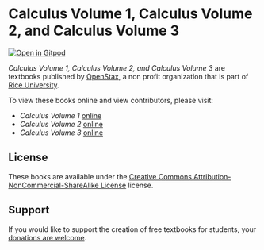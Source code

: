 # Calculus Volume 1, Calculus Volume 2, and Calculus Volume 3

[![Open in Gitpod](https://gitpod.io/button/open-in-gitpod.svg)](https://gitpod.io/from-referrer/)

_Calculus Volume 1, Calculus Volume 2, and Calculus Volume 3_ are textbooks published by [OpenStax](https://openstax.org/), a non profit organization that is part of [Rice University](https://www.rice.edu/).

To view these books online and view contributors, please visit:
- _Calculus Volume 1_ [online](https://openstax.org/details/books/calculus-volume-1)
- _Calculus Volume 2_ [online](https://openstax.org/details/books/calculus-volume-2)
- _Calculus Volume 3_ [online](https://openstax.org/details/books/calculus-volume-3)

## License
These books are available under the [Creative Commons Attribution-NonCommercial-ShareAlike License](./LICENSE) license.

## Support
If you would like to support the creation of free textbooks for students, your [donations are welcome](https://riceconnect.rice.edu/donation/support-openstax-banner).
